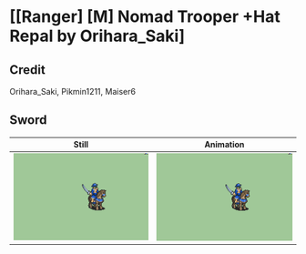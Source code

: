 # [\[Ranger\] \[M\] Nomad Trooper +Hat Repal by Orihara_Saki]

## Credit

Orihara_Saki, Pikmin1211, Maiser6
	
## Sword

| Still | Animation |
| :---: | :-------: |
| ![Sword still](./Sword_000.png) | ![Sword animation](./Sword.gif) |
